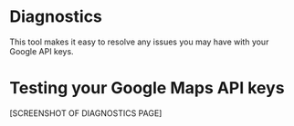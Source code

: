 # Diagnostics

This tool makes it easy to resolve any issues you may have with your Google API keys.

# Testing your Google Maps API keys

[SCREENSHOT OF DIAGNOSTICS PAGE]
